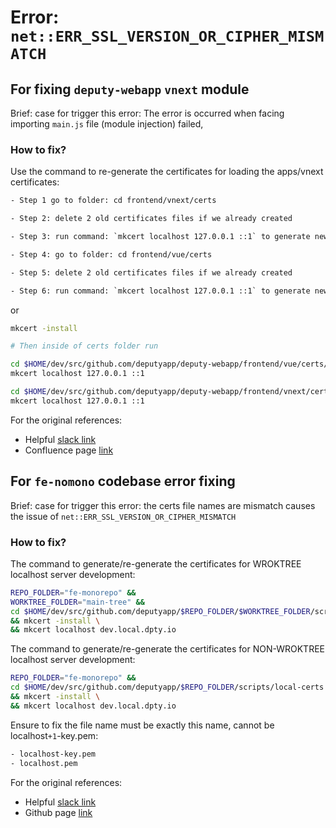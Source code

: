 # Error: `net::ERR_SSL_VERSION_OR_CIPHER_MISMATCH` 


## For fixing `deputy-webapp` `vnext` module

Brief: case for trigger this error: The error is occurred when facing importing `main.js` file (module injection) failed,

### How to fix?

Use the command to re-generate the certificates for loading the apps/vnext certificates:

```txt
- Step 1 go to folder: cd frontend/vnext/certs

- Step 2: delete 2 old certificates files if we already created

- Step 3: run command: `mkcert localhost 127.0.0.1 ::1` to generate new certificates

- Step 4: go to folder: cd frontend/vue/certs

- Step 5: delete 2 old certificates files if we already created

- Step 6: run command: `mkcert localhost 127.0.0.1 ::1` to generate new certificates
```

or 

```bash
mkcert -install

# Then inside of certs folder run

cd $HOME/dev/src/github.com/deputyapp/deputy-webapp/frontend/vue/certs/
mkcert localhost 127.0.0.1 ::1

cd $HOME/dev/src/github.com/deputyapp/deputy-webapp/frontend/vnext/certs/
mkcert localhost 127.0.0.1 ::1
```

For the original references:

- Helpful [slack link](https://deputy.slack.com/archives/CNGPL1F7U/p1751441188005089)
- Confluence page [link](https://deputy.atlassian.net/wiki/spaces/FPC/pages/4340711564/VJSM+Using+Vite+for+Local+Dev)


## For `fe-nomono` codebase error fixing

Brief: case for trigger this error: the certs file names are mismatch causes the issue of `net::ERR_SSL_VERSION_OR_CIPHER_MISMATCH`

### How to fix?

The command to generate/re-generate the certificates for WROKTREE localhost server development:

```bash
REPO_FOLDER="fe-monorepo" &&
WORKTREE_FOLDER="main-tree" &&
cd $HOME/dev/src/github.com/deputyapp/$REPO_FOLDER/$WORKTREE_FOLDER/scripts/local-certs/ \
&& mkcert -install \
&& mkcert localhost dev.local.dpty.io
```

The command to generate/re-generate the certificates for NON-WROKTREE localhost server development:

```bash
REPO_FOLDER="fe-monorepo" &&
cd $HOME/dev/src/github.com/deputyapp/$REPO_FOLDER/scripts/local-certs \
&& mkcert -install \
&& mkcert localhost dev.local.dpty.io
```

Ensure to fix the file name must be exactly this name, cannot be localhost`+1`-key.pem:

```bash
- localhost-key.pem
- localhost.pem
```

For the original references:

- Helpful [slack link](https://deputy.slack.com/archives/C075FG0CNKF/p1752643536871439)
- Github page [link](https://github.com/DeputyApp/fe-monorepo/blob/main/_docs/scripts/scripts-local-certs.md#create-ssl-cert-for-localhost-server-development-non-worktree)
